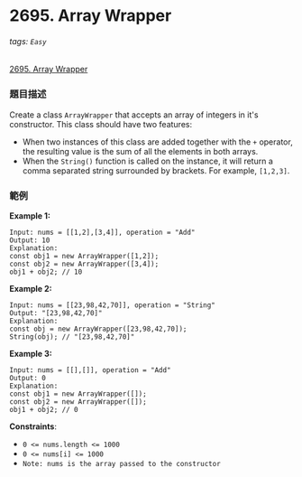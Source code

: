 # 2695. Array Wrapper

###### tags: `Easy`

[2695. Array Wrapper](https://leetcode.com/problems/array-wrapper/)

### 題目描述

Create a class `ArrayWrapper` that accepts an array of integers in it's constructor. This class should have two features:

- When two instances of this class are added together with the `+` operator, the resulting value is the sum of all the elements in both arrays.
- When the `String()` function is called on the instance, it will return a comma separated string surrounded by brackets. For example, `[1,2,3]`.


### 範例

**Example 1:**

```
Input: nums = [[1,2],[3,4]], operation = "Add"
Output: 10
Explanation:
const obj1 = new ArrayWrapper([1,2]);
const obj2 = new ArrayWrapper([3,4]);
obj1 + obj2; // 10
```

**Example 2:**

```
Input: nums = [[23,98,42,70]], operation = "String"
Output: "[23,98,42,70]"
Explanation:
const obj = new ArrayWrapper([23,98,42,70]);
String(obj); // "[23,98,42,70]"
```

**Example 3:**

```
Input: nums = [[],[]], operation = "Add"
Output: 0
Explanation:
const obj1 = new ArrayWrapper([]);
const obj2 = new ArrayWrapper([]);
obj1 + obj2; // 0
```

**Constraints**:

- `0 <= nums.length <= 1000`
- `0 <= nums[i] <= 1000`
- `Note: nums is the array passed to the constructor`

